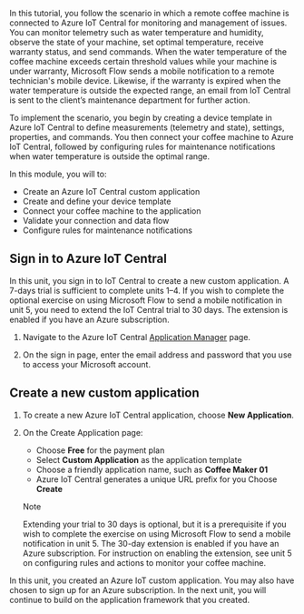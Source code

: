  In this tutorial, you follow the scenario in which a remote coffee machine is connected to Azure IoT Central for monitoring and management of issues. You can monitor telemetry such as water temperature and humidity, observe the state of your machine, set optimal temperature, receive warranty status, and send commands. When the water temperature of the coffee machine exceeds certain threshold values while your machine is under warranty, Microsoft Flow sends a mobile notification to a remote technician's mobile device. Likewise, if the warranty is expired when the water temperature is outside the expected range, an email from IoT Central is sent to the client’s maintenance department for further action.

To implement the scenario, you begin by creating a device template in Azure IoT Central to define measurements (telemetry and state), settings, properties, and commands. You then connect your coffee machine to Azure IoT Central, followed by configuring rules for maintenance notifications when water temperature is outside the optimal range.

In this module, you will to:
- Create an Azure IoT Central custom application 
- Create and define your device template
- Connect your coffee machine to the application
- Validate your connection and data flow
- Configure rules for maintenance notifications
 
## Sign in to Azure IoT Central
In this unit, you sign in to IoT Central to create a new custom application. A 7-days trial is sufficient to complete units 1–4. If you wish to complete the optional exercise on using Microsoft Flow to send a mobile notification in unit 5, you need to extend the IoT Central trial to 30 days. The extension is enabled if you have an Azure subscription.  

1. Navigate to the Azure IoT Central [Application Manager](https://aka.ms/iotcentral) page. 

1. On the sign in page, enter the email address and password that you use to access your Microsoft account.

## Create a new custom application

1. To create a new Azure IoT Central application, choose **New Application**. 

1. On the Create Application page: 
    * Choose **Free** for the payment plan
    * Select **Custom Application** as the application template
    * Choose a friendly application name, such as **Coffee Maker 01**
    * Azure IoT Central generates a unique URL prefix for you
    Choose **Create**
    
   > [!NOTE]
   > Extending your trial to 30 days is optional, but it is a prerequisite if you wish to complete the exercise on using Microsoft Flow to send a mobile notification in unit 5. The 30-day extension is enabled if you have an Azure subscription. For instruction on enabling the extension, see unit 5 on configuring rules and actions to monitor your coffee machine.

In this unit, you created an Azure IoT custom application. You may also have chosen to sign up for an Azure subscription. In the next unit, you will continue to build on the application framework that you created. 
